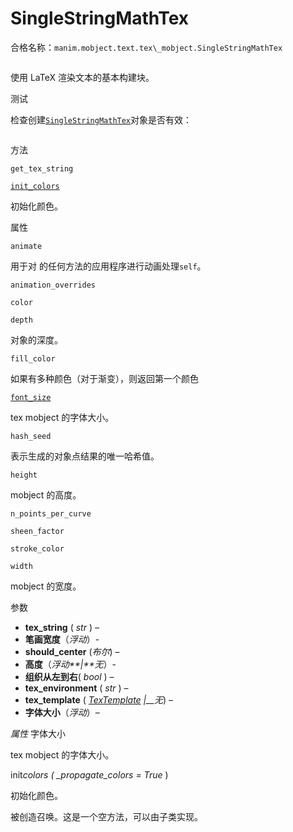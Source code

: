 # SingleStringMathTex 

合格名称：`manim.mobject.text.tex\_mobject.SingleStringMathTex`


```py

```

使用 LaTeX 渲染文本的基本构建块。

测试

检查创建[`SingleStringMathTex`](#manim.mobject.text.tex_mobject.SingleStringMathTex "manim.mobject.text.tex_mobject.SingleStringMathTex")对象是否有效：

```py

```


方法

`get_tex_string`

[`init_colors`](#manim.mobject.text.tex_mobject.SingleStringMathTex.init_colors "manim.mobject.text.tex_mobject.SingleStringMathTex.init_colors")

初始化颜色。

属性

`animate`

用于对 的任何方法的应用程序进行动画处理`self`。

`animation_overrides`

`color`

`depth`

对象的深度。

`fill_color`

如果有多种颜色（对于渐变），则返回第一个颜色

[`font_size`](#manim.mobject.text.tex_mobject.SingleStringMathTex.font_size "manim.mobject.text.tex_mobject.SingleStringMathTex.font_size")

tex mobject 的字体大小。

`hash_seed`

表示生成的对象点结果的唯一哈希值。

`height`

mobject 的高度。

`n_points_per_curve`

`sheen_factor`

`stroke_color`

`width`

mobject 的宽度。

参数

- **tex_string** ( _str_ ) –
- **笔画宽度**（_浮动_）-
- **should_center** (_布尔_) –
- **高度**（_浮动**|**无_）-
- **组织从左到右**( _bool_ ) –
- **tex_environment** ( _str_ ) –
- **tex_template** ( [_TexTemplate_]() _|\_\_无_) –
- **字体大小**（_浮动_）–

_属性_ 字体大小

tex mobject 的字体大小。

init*colors ( \_propagate_colors = True* )

初始化颜色。

被创造召唤。这是一个空方法，可以由子类实现。
